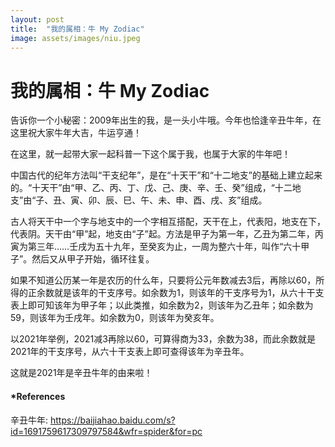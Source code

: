 ```yaml
---
layout: post
title:  "我的属相：牛 My Zodiac"
image: assets/images/niu.jpeg
---
```

# 我的属相：牛 My Zodiac

告诉你一个小秘密：2009年出生的我，是一头小牛哦。今年也恰逢辛丑牛年，在这里祝大家牛年大吉，牛运亨通！

在这里，就一起带大家一起科普一下这个属于我，也属于大家的牛年吧！

中国古代的纪年方法叫“干支纪年”，是在“十天干”和“十二地支”的基础上建立起来的。“十天干”由“甲、乙、丙、丁、戊、己、庚、辛、壬、癸”组成，“十二地支”由“子、丑、寅、卯、辰、巳、午、未、申、酉、戌、亥”组成。

古人将天干中一个字与地支中的一个字相互搭配，天干在上，代表阳，地支在下，代表阴。天干由“甲”起，地支由“子”起。方法是甲子为第一年，乙丑为第二年，丙寅为第三年……壬戌为五十九年，至癸亥为止，一周为整六十年，叫作“六十甲子”。然后又从甲子开始，循环往复。

如果不知道公历某一年是农历的什么年，只要将公元年数减去3后，再除以60，所得的正余数就是该年的干支序号。如余数为1，则该年的干支序号为1，从六十干支表上即可知该年为甲子年；以此类推，如余数为2，则该年为乙丑年；如余数为59，则该年为壬戌年。如余数为0，则该年为癸亥年。

以2021年举例，2021减3再除以60，可算得商为33，余数为38，而此余数就是2021年的干支序号，从六十干支表上即可查得该年为辛丑年。

这就是2021年是辛丑牛年的由来啦！

#### *References
辛丑牛年: https://baijiahao.baidu.com/s?id=1691759617309797584&wfr=spider&for=pc  
